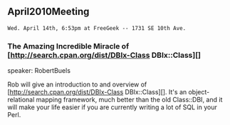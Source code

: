## April2010Meeting

    Wed. April 14th, 6:53pm at FreeGeek -- 1731 SE 10th Ave.

### The Amazing Incredible Miracle of [http://search.cpan.org/dist/DBIx-Class DBIx::Class][]

speaker: RobertBuels

Rob will give an introduction to and overview of [http://search.cpan.org/dist/DBIx-Class DBIx::Class][].  It's an object-relational mapping framework, much better than the old Class::DBI, and it will make your life easier if you are currently writing a lot of SQL in your Perl.
